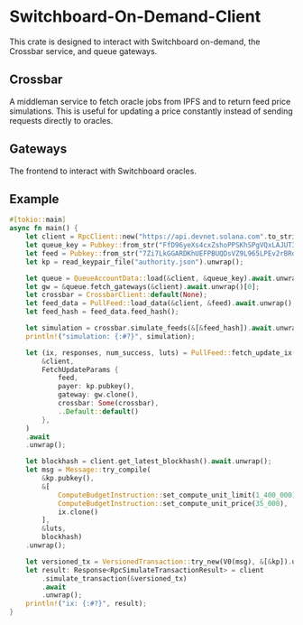 # Switchboard-On-Demand-Client

This crate is designed to interact with Switchboard on-demand, the Crossbar service, and queue gateways.

## Crossbar
A middleman service to fetch oracle jobs from IPFS and to return feed price simulations. This is useful for updating a price constantly instead of sending requests directly to oracles.

## Gateways
The frontend to interact with Switchboard oracles.

## Example

```rust
#[tokio::main]
async fn main() {
    let client = RpcClient::new("https://api.devnet.solana.com".to_string());
    let queue_key = Pubkey::from_str("FfD96yeXs4cxZshoPPSKhSPgVQxLAJUT3gefgh84m1Di").unwrap();
    let feed = Pubkey::from_str("7Zi7LkGGARDKhUEFPBUQDsVZ9L965LPEv2rBRdmSXCWh").unwrap();
    let kp = read_keypair_file("authority.json").unwrap();

    let queue = QueueAccountData::load(&client, &queue_key).await.unwrap();
    let gw = &queue.fetch_gateways(&client).await.unwrap()[0];
    let crossbar = CrossbarClient::default(None);
    let feed_data = PullFeed::load_data(&client, &feed).await.unwrap();
    let feed_hash = feed_data.feed_hash();

    let simulation = crossbar.simulate_feeds(&[&feed_hash]).await.unwrap();
    println!("simulation: {:#?}", simulation);

    let (ix, responses, num_success, luts) = PullFeed::fetch_update_ix(
        &client,
        FetchUpdateParams {
            feed,
            payer: kp.pubkey(),
            gateway: gw.clone(),
            crossbar: Some(crossbar),
            ..Default::default()
        },
    )
    .await
    .unwrap();

    let blockhash = client.get_latest_blockhash().await.unwrap();
    let msg = Message::try_compile(
        &kp.pubkey(),
        &[
            ComputeBudgetInstruction::set_compute_unit_limit(1_400_000),
            ComputeBudgetInstruction::set_compute_unit_price(35_000),
            ix.clone()
        ],
        &luts,
        blockhash)
    .unwrap();

    let versioned_tx = VersionedTransaction::try_new(V0(msg), &[&kp]).unwrap();
    let result: Response<RpcSimulateTransactionResult> = client
        .simulate_transaction(&versioned_tx)
        .await
        .unwrap();
    println!("ix: {:#?}", result);
}
